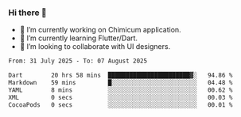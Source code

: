 ### Hi there 👋

<!--
**devcat37/devcat37** is a ✨ _special_ ✨ repository because its `README.md` (this file) appears on your GitHub profile.-->


- 🔭 I’m currently working on Chimicum application.
- 🌱 I’m currently learning Flutter/Dart.
- 👯 I’m looking to collaborate with UI designers.
<!-- - 🤔 I’m looking for help with ... -->

<!--START_SECTION:waka-->

```txt
From: 31 July 2025 - To: 07 August 2025

Dart        20 hrs 58 mins  ███████████████████████▓░   94.86 %
Markdown    59 mins         █░░░░░░░░░░░░░░░░░░░░░░░░   04.48 %
YAML        8 mins          ░░░░░░░░░░░░░░░░░░░░░░░░░   00.62 %
XML         0 secs          ░░░░░░░░░░░░░░░░░░░░░░░░░   00.03 %
CocoaPods   0 secs          ░░░░░░░░░░░░░░░░░░░░░░░░░   00.01 %
```

<!--END_SECTION:waka-->
